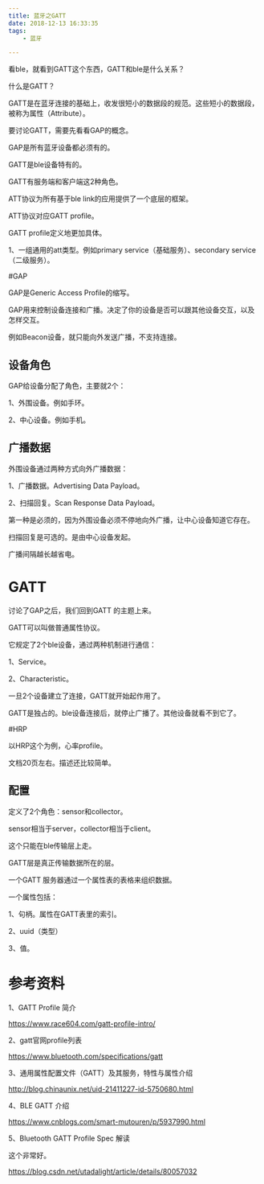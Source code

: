 ```yaml
---
title: 蓝牙之GATT
date: 2018-12-13 16:33:35
tags:
	- 蓝牙

---
```




看ble，就看到GATT这个东西，GATT和ble是什么关系？

什么是GATT？

GATT是在蓝牙连接的基础上，收发很短小的数据段的规范。这些短小的数据段，被称为属性（Attribute）。

要讨论GATT，需要先看看GAP的概念。

GAP是所有蓝牙设备都必须有的。

GATT是ble设备特有的。

GATT有服务端和客户端这2种角色。

ATT协议为所有基于ble link的应用提供了一个底层的框架。

ATT协议对应GATT profile。

GATT profile定义地更加具体。

1、一组通用的att类型。例如primary service（基础服务）、secondary service（二级服务）。



#GAP

GAP是Generic Access Profile的缩写。

GAP用来控制设备连接和广播。决定了你的设备是否可以跟其他设备交互，以及怎样交互。

例如Beacon设备，就只能向外发送广播，不支持连接。

## 设备角色

GAP给设备分配了角色，主要就2个：

1、外围设备。例如手环。

2、中心设备。例如手机。

## 广播数据

外围设备通过两种方式向外广播数据：

1、广播数据。Advertising Data Payload。

2、扫描回复。Scan Response Data Payload。

第一种是必须的，因为外围设备必须不停地向外广播，让中心设备知道它存在。

扫描回复是可选的。是由中心设备发起。

广播间隔越长越省电。

# GATT

讨论了GAP之后，我们回到GATT 的主题上来。

GATT可以叫做普通属性协议。

它规定了2个ble设备，通过两种机制进行通信：

1、Service。

2、Characteristic。

一旦2个设备建立了连接，GATT就开始起作用了。

GATT是独占的。ble设备连接后，就停止广播了。其他设备就看不到它了。





#HRP

以HRP这个为例，心率profile。

文档20页左右。描述还比较简单。

## 配置

定义了2个角色：sensor和collector。

sensor相当于server，collector相当于client。

这个只能在ble传输层上走。





GATT层是真正传输数据所在的层。

一个GATT 服务器通过一个属性表的表格来组织数据。

一个属性包括：

1、句柄。属性在GATT表里的索引。

2、uuid（类型）

3、值。





# 参考资料

1、GATT Profile 简介

https://www.race604.com/gatt-profile-intro/

2、gatt官网profile列表

https://www.bluetooth.com/specifications/gatt

3、通用属性配置文件（GATT）及其服务，特性与属性介绍

http://blog.chinaunix.net/uid-21411227-id-5750680.html

4、BLE GATT 介绍

https://www.cnblogs.com/smart-mutouren/p/5937990.html

5、Bluetooth GATT Profile Spec 解读

这个非常好。

https://blog.csdn.net/utadalight/article/details/80057032